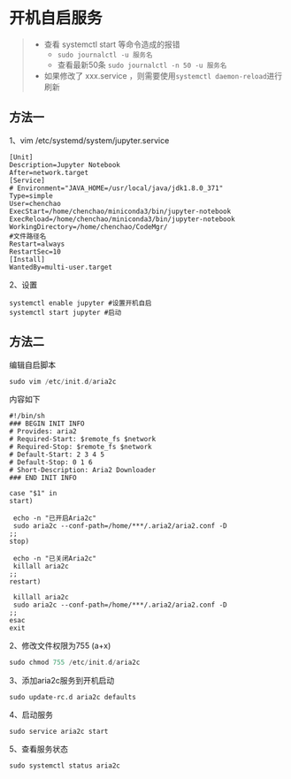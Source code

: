 # 开机自启服务

> + 查看 systemctl start 等命令造成的报错
>   + `sudo journalctl -u 服务名`
>   + 查看最新50条 `sudo journalctl -n 50 -u 服务名`
> + 如果修改了 xxx.service ，则需要使用`systemctl daemon-reload`进行刷新

## 方法一

1、vim /etc/systemd/system/jupyter.service

```
[Unit]
Description=Jupyter Notebook
After=network.target
[Service]
# Environment="JAVA_HOME=/usr/local/java/jdk1.8.0_371"
Type=simple
User=chenchao
ExecStart=/home/chenchao/miniconda3/bin/jupyter-notebook
ExecReload=/home/chenchao/miniconda3/bin/jupyter-notebook
WorkingDirectory=/home/chenchao/CodeMgr/
#文件路径名
Restart=always
RestartSec=10
[Install]
WantedBy=multi-user.target
```

2、设置

```
systemctl enable jupyter #设置开机自启
systemctl start jupyter #启动
```

## 方法二

编辑自启脚本

```kotlin
sudo vim /etc/init.d/aria2c
```

内容如下

```shell
#!/bin/sh
### BEGIN INIT INFO
# Provides: aria2
# Required-Start: $remote_fs $network
# Required-Stop: $remote_fs $network
# Default-Start: 2 3 4 5
# Default-Stop: 0 1 6
# Short-Description: Aria2 Downloader
### END INIT INFO
 
case "$1" in
start)
 
 echo -n "已开启Aria2c"
 sudo aria2c --conf-path=/home/***/.aria2/aria2.conf -D
;;
stop)
 
 echo -n "已关闭Aria2c"
 killall aria2c
;;
restart)
 
 killall aria2c
 sudo aria2c --conf-path=/home/***/.aria2/aria2.conf -D
;;
esac
exit
```

2、修改文件权限为755 (a+x)

```kotlin
sudo chmod 755 /etc/init.d/aria2c
```

3、添加aria2c服务到开机启动

```shell
sudo update-rc.d aria2c defaults
```

4、启动服务

```shell
sudo service aria2c start
```

5、查看服务状态

```
sudo systemctl status aria2c
```

